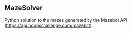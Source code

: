 ## MazeSolver

Python solution to the mazes generated by the Mazebot API (https://api.noopschallenge.com/mazebot).